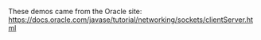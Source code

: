 These demos came from the Oracle site:
https://docs.oracle.com/javase/tutorial/networking/sockets/clientServer.html
